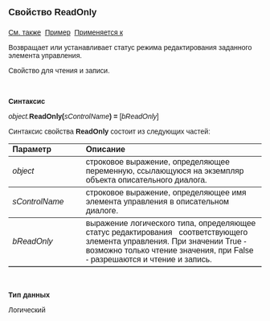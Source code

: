<html>
<head>
<title>Описательный диалог\ReadOnly</title>
</head>

<body>

<p><font size="4" face="Arial"><strong>Свойство ReadOnly<br>
<br>
</strong></font><font face="Arial"><a href="../AsDialogEx.html">См. 
также</a>&nbsp;
<a href="../../Examples/E_AsDialogEx.html">Пример</a>&nbsp; <a
href="../AsDialogEx.html">Применяется к</a></font></p>

<p><font face="Arial">Возвращает или устанавливает статус режима 
редактирования заданного элемента управления.</font></p>

<p><font face="Arial">Свойство для чтения и записи. </font></p>

<p class="label">&nbsp;</p>

<p class="label"><font face="Arial"><b>Синтаксис</b></font></p>

<p><font face="Arial"><em>object.</em><strong>ReadOnly(</strong><em>sControlName</em><strong>) 
= </strong>[<em>bReadOnly</em>]</font></p>

<p><font face="Arial">Синтаксис свойства <strong>ReadOnly</strong>
состоит из следующих частей:</font></p>

<table border="1" cellPadding="5" cols="2" frame="below" rules="rows">
<TBODY>
  <tr vAlign="top">
    <td class="label" width="29%"><font face="Arial"><b>Параметр</b></font></td>
    <td class="label" width="71%"><font face="Arial"><strong>Описание</strong></font></td>
  </tr>
  <tr>
    <td width="29%"><em><font face="Arial">object</font></em></td>
    <td width="71%"><font face="Arial">строковое выражение, 
	определяющее переменную, ссылающуюся на экземпляр объекта описательного 
	диалога.</font></td>
  </tr>
  <tr>
    <td width="29%"><em><font face="Arial">sControlName</font></em></td>
    <td width="71%"><font face="Arial">строковое выражение, 
	определяющее имя элемента управления в описательном диалоге.</font></td>
  </tr>
  <tr>
    <td width="29%"><font face="Arial"><em>bReadOnly</em></font></td>
    <td width="71%"><font face="Arial">выражение логического типа, 
	определяющее статус редактирования &nbsp; соответствующего злемента управления. 
	При значении True - возможно только чтение значения, при False - разрешаются 
	и чтение и запись.</font></td>
  </tr>
</TBODY>
</table>

<p class="label">&nbsp;</p>

<p class="label"><font face="Arial"><b>Тип данных</b></font></p>

<p><font face="Arial">Логический</font></p>
</body>
</html>
